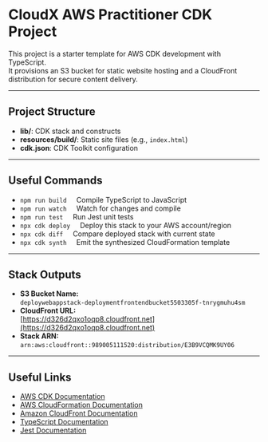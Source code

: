 # CloudX AWS Practitioner CDK Project

This project is a starter template for AWS CDK development with TypeScript.  
It provisions an S3 bucket for static website hosting and a CloudFront distribution for secure content delivery.

---

## Project Structure

- **lib/**: CDK stack and constructs
- **resources/build/**: Static site files (e.g., `index.html`)
- **cdk.json**: CDK Toolkit configuration

---

## Useful Commands

- `npm run build` &nbsp;&nbsp;&nbsp;&nbsp;Compile TypeScript to JavaScript
- `npm run watch` &nbsp;&nbsp;&nbsp;&nbsp;Watch for changes and compile
- `npm run test` &nbsp;&nbsp;&nbsp;&nbsp;Run Jest unit tests
- `npx cdk deploy` &nbsp;&nbsp;&nbsp;&nbsp;Deploy this stack to your AWS account/region
- `npx cdk diff` &nbsp;&nbsp;&nbsp;&nbsp;Compare deployed stack with current state
- `npx cdk synth` &nbsp;&nbsp;&nbsp;&nbsp;Emit the synthesized CloudFormation template

---

## Stack Outputs

- **S3 Bucket Name:**  
  `deploywebappstack-deploymentfrontendbucket5503305f-tnrygmuhu4sm`
- **CloudFront URL:**  
  [https://d326d2qxo1oqp8.cloudfront.net](https://d326d2qxo1oqp8.cloudfront.net)
- **Stack ARN:**  
  `arn:aws:cloudfront::989005111520:distribution/E3B9VCQMK9UY06`

---

## Useful Links

- [AWS CDK Documentation](https://docs.aws.amazon.com/cdk/latest/guide/home.html)
- [AWS CloudFormation Documentation](https://docs.aws.amazon.com/cloudformation/index.html)
- [Amazon CloudFront Documentation](https://docs.aws.amazon.com/cloudfront/index.html)
- [TypeScript Documentation](https://www.typescriptlang.org/docs/)
- [Jest Documentation](https://jestjs.io/docs/getting-started)
